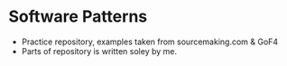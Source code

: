 # Software Patterns
- Practice repository, examples taken from sourcemaking.com & GoF4
- Parts of repository is written soley by me.
